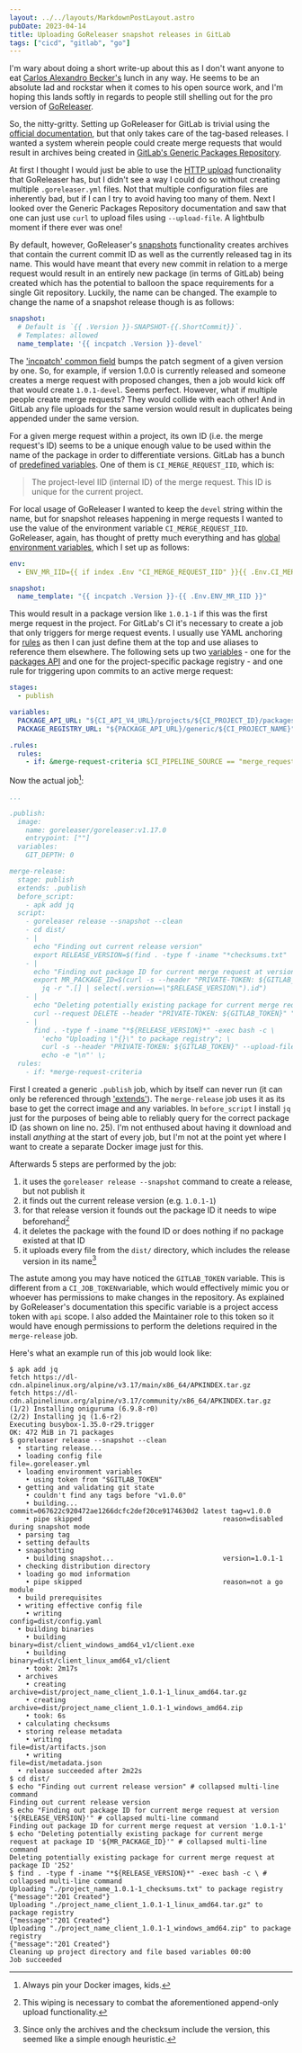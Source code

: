 ```yaml
---
layout: ../../layouts/MarkdownPostLayout.astro
pubDate: 2023-04-14
title: Uploading GoReleaser snapshot releases in GitLab
tags: ["cicd", "gitlab", "go"]
---
```

I'm wary about doing a short write-up about this as I don't want anyone to eat [Carlos Alexandro Becker's](https://github.com/caarlos0) lunch in any way. He seems to be an absolute lad and rockstar when it comes to his open source work, and I'm hoping this lands softly in regards to people still shelling out for the pro version of [GoReleaser](https://goreleaser.com/).

So, the nitty-gritty. Setting up GoReleaser for GitLab is trivial using the [official documentation](https://goreleaser.com/ci/gitlab/), but that only takes care of the tag-based releases. I wanted a system wherein people could create merge requests that would result in archives being created in [GitLab's Generic Packages Repository](https://docs.gitlab.com/ee/user/packages/generic_packages/).

At first I thought I would just be able to use the [HTTP upload](https://goreleaser.com/customization/upload/) functionality that GoReleaser has, but I didn't see a way I could do so without creating multiple `.goreleaser.yml` files. Not that multiple configuration files are inherently bad, but if I can I try to avoid having too many of them. Next I looked over the Generic Packages Repository documentation and saw that one can just use `curl` to upload files using `--upload-file`. A lightbulb moment if there ever was one!

By default, however, GoReleaser's [snapshots](https://goreleaser.com/customization/snapshots/) functionality creates archives that contain the current commit ID as well as the currently released tag in its name. This would have meant that every new commit in relation to a merge request would result in an entirely new package (in terms of GitLab) being created which has the potential to balloon the space requirements for a single Git repository. Luckily, the name can be changed. The example to change the name of a snapshot release though is as follows:

```yaml
snapshot:
  # Default is `{{ .Version }}-SNAPSHOT-{{.ShortCommit}}`.
  # Templates: allowed
  name_template: '{{ incpatch .Version }}-devel'
```

The ['incpatch' common field](https://goreleaser.com/customization/templates/#common-fields) bumps the patch segment of a given version by one. So, for example, if version 1.0.0 is currently released and someone creates a merge request with proposed changes, then a job would kick off that would create `1.0.1-devel`. Seems perfect. However, what if multiple people create merge requests? They would collide with each other! And in GitLab any file uploads for the same version would result in duplicates being appended under the same version.

For a given merge request within a project, its own ID (i.e. the merge request's ID) seems to be a unique enough value to be used within the name of the package in order to differentiate versions. GitLab has a bunch of [predefined variables](https://docs.gitlab.com/ee/ci/variables/predefined_variables.html). One of them is `CI_MERGE_REQUEST_IID`, which is:

> The project-level IID (internal ID) of the merge request. This ID is unique for the current project.

For local usage of GoReleaser I wanted to keep the `devel` string within the name, but for snapshot releases happening in merge requests I wanted to use the value of the environment variable `CI_MERGE_REQUEST_IID`. GoReleaser, again, has thought of pretty much everything and has [global environment variables](https://goreleaser.com/customization/env/), which I set up as follows:

```yaml
env:
  - ENV_MR_IID={{ if index .Env "CI_MERGE_REQUEST_IID" }}{{ .Env.CI_MERGE_REQUEST_IID }}{{ else }}devel{{ end }}

snapshot:
  name_template: "{{ incpatch .Version }}-{{ .Env.ENV_MR_IID }}"
```

This would result in a package version like `1.0.1-1` if this was the first merge request in the project. For GitLab's CI it's necessary to create a job that only triggers for merge request events. I usually use YAML anchoring for [rules](https://docs.gitlab.com/ee/ci/yaml/index.html#rules) as then I can just define them at the top and use aliases to reference them elsewhere. The following sets up two [variables](https://docs.gitlab.com/ee/ci/yaml/index.html#variables) - one for the [packages API](https://docs.gitlab.com/ee/api/packages.html) and one for the project-specific package registry - and one rule for triggering upon commits to an active merge request:

```yaml
stages:
  - publish

variables:
  PACKAGE_API_URL: "${CI_API_V4_URL}/projects/${CI_PROJECT_ID}/packages"
  PACKAGE_REGISTRY_URL: "${PACKAGE_API_URL}/generic/${CI_PROJECT_NAME}"

.rules:
  rules:
    - if: &merge-request-criteria $CI_PIPELINE_SOURCE == "merge_request_event"
```

Now the actual job[^1]:

```yaml
...

.publish:
  image:
    name: goreleaser/goreleaser:v1.17.0
    entrypoint: [""]
  variables:
    GIT_DEPTH: 0

merge-release:
  stage: publish
  extends: .publish
  before_script:
    - apk add jq
  script:
    - goreleaser release --snapshot --clean
    - cd dist/
    - |
      echo "Finding out current release version"
      export RELEASE_VERSION=$(find . -type f -iname "*checksums.txt" | cut -d "_" -f 2)
    - |
      echo "Finding out package ID for current merge request at version '${RELEASE_VERSION}'"
      export MR_PACKAGE_ID=$(curl -s --header "PRIVATE-TOKEN: ${GITLAB_TOKEN}" "$PACKAGE_API_URL" |\
        jq -r ".[] | select(.version==\"$RELEASE_VERSION\").id")
    - |
      echo "Deleting potentially existing package for current merge request at package ID '${MR_PACKAGE_ID}'"
      curl --request DELETE --header "PRIVATE-TOKEN: ${GITLAB_TOKEN}" "${PACKAGE_API_URL}/${MR_PACKAGE_ID}" > /dev/null 2>&1
    - |
      find . -type f -iname "*${RELEASE_VERSION}*" -exec bash -c \
        'echo "Uploading \"{}\" to package registry"; \
        curl -s --header "PRIVATE-TOKEN: ${GITLAB_TOKEN}" --upload-file {} ${PACKAGE_REGISTRY_URL}/${RELEASE_VERSION}/{}; \
        echo -e "\n"' \;
  rules:
    - if: *merge-request-criteria
```

First I created a generic `.publish` job, which by itself can never run (it can only be referenced through ['extends'](https://docs.gitlab.com/ee/ci/yaml/index.html#extends)). The `merge-release` job uses it as its base to get the correct image and any variables. In `before_script` I install `jq` just for the purposes of being able to reliably query for the correct package ID (as shown on line no. 25). I'm not enthused about having it download and install _anything_ at the start of every job, but I'm not at the point yet where I want to create a separate Docker image just for this.

Afterwards 5 steps are performed by the job:

1. it uses the `goreleaser release --snapshot` command to create a release, but not publish it
1. it finds out the current release version (e.g. `1.0.1-1`)
1. for that release version it founds out the package ID it needs to wipe beforehand[^2]
1. it deletes the package with the found ID or does nothing if no package existed at that ID
1. it uploads every file from the `dist/` directory, which includes the release version in its name[^3]

The astute among you may have noticed the `GITLAB_TOKEN` variable. This is different from a `CI_JOB_TOKEN`variable, which would effectively mimic you or whoever has permissions to make changes in the repository. As explained by GoReleaser's documentation this specific variable is a project access token with `api` scope. I also added the Maintainer role to this token so it would have enough permissions to perform the deletions required in the `merge-release` job.

Here's what an example run of this job would look like:

```console frame="none"
$ apk add jq
fetch https://dl-cdn.alpinelinux.org/alpine/v3.17/main/x86_64/APKINDEX.tar.gz
fetch https://dl-cdn.alpinelinux.org/alpine/v3.17/community/x86_64/APKINDEX.tar.gz
(1/2) Installing oniguruma (6.9.8-r0)
(2/2) Installing jq (1.6-r2)
Executing busybox-1.35.0-r29.trigger
OK: 472 MiB in 71 packages
$ goreleaser release --snapshot --clean
  • starting release...
  • loading config file                              file=.goreleaser.yml
  • loading environment variables
    • using token from "$GITLAB_TOKEN"
  • getting and validating git state
    • couldn't find any tags before "v1.0.0"
    • building...                                    commit=067622c920472ae1266dcfc2def20ce9174630d2 latest tag=v1.0.0
    • pipe skipped                                   reason=disabled during snapshot mode
  • parsing tag
  • setting defaults
  • snapshotting
    • building snapshot...                           version=1.0.1-1
  • checking distribution directory
  • loading go mod information
    • pipe skipped                                   reason=not a go module
  • build prerequisites
  • writing effective config file
    • writing                                        config=dist/config.yaml
  • building binaries
    • building                                       binary=dist/client_windows_amd64_v1/client.exe
    • building                                       binary=dist/client_linux_amd64_v1/client
    • took: 2m17s
  • archives
    • creating                                       archive=dist/project_name_client_1.0.1-1_linux_amd64.tar.gz
    • creating                                       archive=dist/project_name_client_1.0.1-1_windows_amd64.zip
    • took: 6s
  • calculating checksums
  • storing release metadata
    • writing                                        file=dist/artifacts.json
    • writing                                        file=dist/metadata.json
  • release succeeded after 2m22s
$ cd dist/
$ echo "Finding out current release version" # collapsed multi-line command
Finding out current release version
$ echo "Finding out package ID for current merge request at version '${RELEASE_VERSION}'" # collapsed multi-line command
Finding out package ID for current merge request at version '1.0.1-1'
$ echo "Deleting potentially existing package for current merge request at package ID '${MR_PACKAGE_ID}'" # collapsed multi-line command
Deleting potentially existing package for current merge request at package ID '252'
$ find . -type f -iname "*${RELEASE_VERSION}*" -exec bash -c \ # collapsed multi-line command
Uploading "./project_name_1.0.1-1_checksums.txt" to package registry
{"message":"201 Created"}
Uploading "./project_name_client_1.0.1-1_linux_amd64.tar.gz" to package registry
{"message":"201 Created"}
Uploading "./project_name_client_1.0.1-1_windows_amd64.zip" to package registry
{"message":"201 Created"}
Cleaning up project directory and file based variables 00:00
Job succeeded
```

[^1]: Always pin your Docker images, kids.
[^2]: This wiping is necessary to combat the aforementioned append-only upload functionality.
[^3]: Since only the archives and the checksum include the version, this seemed like a simple enough heuristic.
